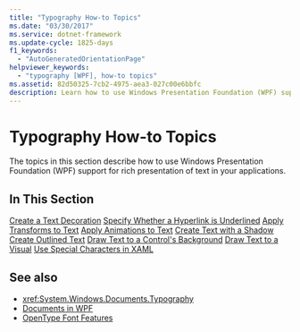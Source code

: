 ```yaml
---
title: "Typography How-to Topics"
ms.date: "03/30/2017"
ms.service: dotnet-framework
ms.update-cycle: 1825-days
f1_keywords:
  - "AutoGeneratedOrientationPage"
helpviewer_keywords:
  - "typography [WPF], how-to topics"
ms.assetid: 82d50325-7cb2-4975-aea3-027c00e6bbfc
description: Learn how to use Windows Presentation Foundation (WPF) support for rich presentation of text in your applications.
---
```

# Typography How-to Topics

The topics in this section describe how to use Windows Presentation Foundation (WPF) support for rich presentation of text in your applications.

## In This Section

[Create a Text Decoration](how-to-create-a-text-decoration.md)
[Specify Whether a Hyperlink is Underlined](how-to-specify-whether-a-hyperlink-is-underlined.md)
[Apply Transforms to Text](how-to-apply-transforms-to-text.md)
[Apply Animations to Text](how-to-apply-animations-to-text.md)
[Create Text with a Shadow](how-to-create-text-with-a-shadow.md)
[Create Outlined Text](how-to-create-outlined-text.md)
[Draw Text to a Control's Background](how-to-draw-text-to-a-control-background.md)
[Draw Text to a Visual](how-to-draw-text-to-a-visual.md)
[Use Special Characters in XAML](how-to-use-special-characters-in-xaml.md)

## See also

- <xref:System.Windows.Documents.Typography>
- [Documents in WPF](documents-in-wpf.md)
- [OpenType Font Features](opentype-font-features.md)
